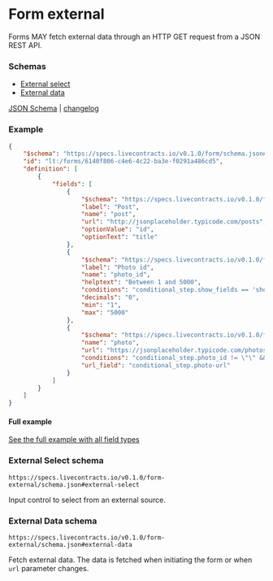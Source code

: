 # Form external

Forms MAY fetch external data through an HTTP GET request from a JSON REST API.

### Schemas

* [External select](#external-select-schema)
* [External data](#external-data-schema)

[JSON Schema](schema.json) | [changelog](changelog.md)

### Example

```json
{
    "$schema": "https://specs.livecontracts.io/v0.1.0/form/schema.json#",
    "id": "lt:/forms/6140f806-c4e6-4c22-ba3e-f0291a486cd5",
    "definition": [
        {
            "fields": [
                {
                    "$schema": "https://specs.livecontracts.io/v0.1.0/form-external/schema.json#external_select",
                    "label": "Post",
                    "name": "post",
                    "url": "http://jsonplaceholder.typicode.com/posts",
                    "optionValue": "id",
                    "optionText": "title"
                },
                {
                    "$schema": "https://specs.livecontracts.io/v0.1.0/form/schema.json#number",
                    "label": "Photo id",
                    "name": "photo_id",
                    "helptext": "Between 1 and 5000",
                    "conditions": "conditional_step.show_fields == 'show'",
                    "decimals": "0",
                    "min": "1",
                    "max": "5000"
                },
                {
                    "$schema": "https://specs.livecontracts.io/v0.1.0/form-external/schema.json#external_data",
                    "name": "photo",
                    "url": "https://jsonplaceholder.typicode.com/photos/{{ conditional_step.photo_id }}",
                    "conditions": "conditional_step.photo_id != \"\" && conditional_step.show_fields == 'show'",
                    "url_field": "conditional_step.photo-url"
                }
            ]
        }
    ]
}
```

#### Full example

[See the full example with all field types](example.md)

### External Select schema

`https://specs.livecontracts.io/v0.1.0/form-external/schema.json#external-select`

Input control to select from an external source.

### External Data schema

`https://specs.livecontracts.io/v0.1.0/form-external/schema.json#external-data`

Fetch external data. The data is fetched when initiating the form or when `url` parameter changes.

